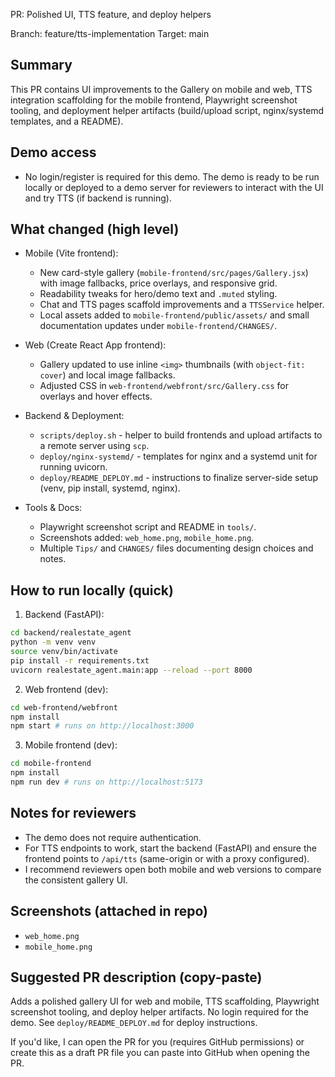 PR: Polished UI, TTS feature, and deploy helpers

Branch: feature/tts-implementation
Target: main

Summary
-------
This PR contains UI improvements to the Gallery on mobile and web, TTS integration scaffolding for the mobile frontend, Playwright screenshot tooling, and deployment helper artifacts (build/upload script, nginx/systemd templates, and a README).

Demo access
-----------
- No login/register is required for this demo. The demo is ready to be run locally or deployed to a demo server for reviewers to interact with the UI and try TTS (if backend is running).

What changed (high level)
-------------------------
- Mobile (Vite frontend):
  - New card-style gallery (`mobile-frontend/src/pages/Gallery.jsx`) with image fallbacks, price overlays, and responsive grid.
  - Readability tweaks for hero/demo text and `.muted` styling.
  - Chat and TTS pages scaffold improvements and a `TTSService` helper.
  - Local assets added to `mobile-frontend/public/assets/` and small documentation updates under `mobile-frontend/CHANGES/`.

- Web (Create React App frontend):
  - Gallery updated to use inline `<img>` thumbnails (with `object-fit: cover`) and local image fallbacks.
  - Adjusted CSS in `web-frontend/webfront/src/Gallery.css` for overlays and hover effects.

- Backend & Deployment:
  - `scripts/deploy.sh` - helper to build frontends and upload artifacts to a remote server using `scp`.
  - `deploy/nginx-systemd/` - templates for nginx and a systemd unit for running uvicorn.
  - `deploy/README_DEPLOY.md` - instructions to finalize server-side setup (venv, pip install, systemd, nginx).

- Tools & Docs:
  - Playwright screenshot script and README in `tools/`.
  - Screenshots added: `web_home.png`, `mobile_home.png`.
  - Multiple `Tips/` and `CHANGES/` files documenting design choices and notes.

How to run locally (quick)
--------------------------
1. Backend (FastAPI):

```bash
cd backend/realestate_agent
python -m venv venv
source venv/bin/activate
pip install -r requirements.txt
uvicorn realestate_agent.main:app --reload --port 8000
```

2. Web frontend (dev):

```bash
cd web-frontend/webfront
npm install
npm start # runs on http://localhost:3000
```

3. Mobile frontend (dev):

```bash
cd mobile-frontend
npm install
npm run dev # runs on http://localhost:5173
```

Notes for reviewers
-------------------
- The demo does not require authentication.
- For TTS endpoints to work, start the backend (FastAPI) and ensure the frontend points to `/api/tts` (same-origin or with a proxy configured).
- I recommend reviewers open both mobile and web versions to compare the consistent gallery UI.

Screenshots (attached in repo)
-----------------------------
- `web_home.png`
- `mobile_home.png`

Suggested PR description (copy-paste)
------------------------------------
Adds a polished gallery UI for web and mobile, TTS scaffolding, Playwright screenshot tooling, and deploy helper artifacts. No login required for the demo. See `deploy/README_DEPLOY.md` for deploy instructions.

If you'd like, I can open the PR for you (requires GitHub permissions) or create this as a draft PR file you can paste into GitHub when opening the PR.